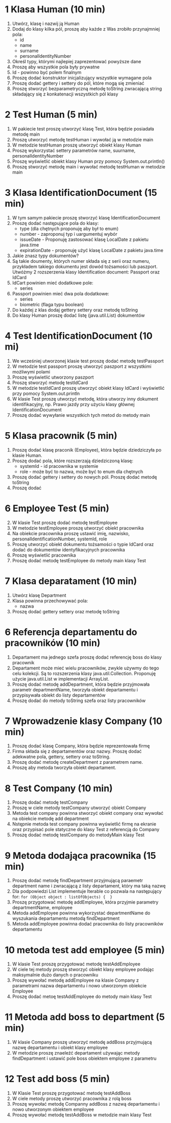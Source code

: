 # 1 Klasa Human (10 min)
1. Utwórz, klasę i nazwij ją Human
2. Dodaj do klasy kilka pól, proszę aby każde z Was zrobiło przynajmniej pola:
   - id
   - name
   - surname
   - personalIdentityNumber
3. Określ typy, którymi najlepiej zaprezentować powyższe dane
4. Proszę aby wszystkie pola były prywatne
5. Id - powinno być polem finalnym
6. Proszę dodać konstruktor inicjalizujący wszystkie wymagane pola
7. Proszę dodać gettery i settery do pól, które mogą się zmieniać
8. Proszę stworzyć bezparametryczną metodę toString zwracającą string składający się z konkatenacji wszystkich pól klasy

# 2 Test Human (5 min)
1. W pakiecie test proszę utworzyć klasę Test, która będzie posiadała metodę main
2. Proszę utworzyć metodę testHuman i wywołać ją w metodzie main
3. W metodzie testHuman proszę utworzyć obiekt klasy Human
4. Proszę wykorzystać settery parametrów name, suurname, personalIdentityNumber
5. Proszę wyświetlić obiekt klasy Human przy pomocy System.out.println()
6. Proszę stworzyć metodę main i wywołać metodę  testHuman w metodzie main

# 3 Klasa IdentificationDocument (15 min)
1. W tym samym pakiecie proszę stworzyć klasę IdentificationDocument
2. Proszę dodać następujące pola do klasy:
   - type (dla chętnych proponuję aby był to enum)
   - number - zaproponuj typ i uargumentuj wybór
   - issueDate - Proponuję zastosować klasę LocalDate z pakietu java.time
   - expirationDate - proponuję użyć klasę LocalDate z pakietu java.time
3. Jakie znasz typy dokumentów?
4. Są takie doumenty, których numer składa się z serii oraz numeru, przykładem takiego dokumentu jest dowód tożsamości lub paszport.
Utwóżmy 2 rozszerzenia klasy Identification document: Passport oraz IdCard
5. IdCart powinien mieć dodatkowe pole:
   - series
6. Passport powinien mieć dwa pola dodatkowe:
   - series
   - biometric (flaga typu boolean)
7. Do każdej z klas dodaj gettery settery oraz metodę toString
8. Do klasy Human proszę dodać listę (java.util.List) dokumentów

# 4 Test IdentificationDocument (10 mi)
1. We wcześniej utworzonej klasie test proszę dodać metodę testPassport
2. W metodzie test passport proszę utworzyć paszport z wszystkimi możliwymi polami
3. Proszę wyświetlić utworzony paszport
4. Proszę stworzyć metodę testIdCard
5. W metodzie testIdCard proszę utworzyć obiekt klasy IdCard i wyświetlić przy pomocy System.out.println
6. W klasie Test proszę utworzyć metodę, która utworzy inny dokument identifikacyjny, np. Prawo jazdy przy użyciu klasy głównej IdentificationDocument
7. Proszę dodać wywyłanie wszystkich tych metod do metody main

# 5 Klasa pracownik (5 min)
1. Proszę dodać klasę praconik (Employee), która będzie dziedziczyła po klasie Human.
2. Proszę dodać pola, które rozszerzają dziedziczoną klasę:
   - systemId - id pracownika w systemie
   - role - może być to nazwa, może być to enum dla chętnych
3. Proszę dodać gettery i settery do nowych pól. Proszę dodać metodę toString
4. Proszę dodać

# 6 Employee Test (5 min)
2. W klasie Test proszę dodać metodę testEmployee
3. W metodzie testEmployee proszę utworzyć obiekt pracownika
4. Na obiekcie pracownika proszę ustawić imię, nazwisko, personalIdentificationNumber, systemId, role
5. Proszę utworzyć obiekt dokumentu tożsamości o typie IdCard oraz dodać do dokumentów identyfikacyjnych pracownika
6. Proszę wyświetlić pracownika
7. Proszę dodać metodę testEmployee do metody main klasy Test

# 7 Klasa deparatament (10 min)
1. Utwórz klasę Department
2. Klasa powinna przechowywać pola:
   - nazwa
3. Proszę dodać gettery settery oraz metodę toString

# 6 Referencja departamentu do pracowników (10 min)
1. Departament ma jednego szefa proszę dodać referencję boss do klasy pracownik
2. Departament może mieć wielu pracowników, zwykle używmy do tego celu kolekcji.
    Są to rozszerzenia klasy java.util.Collection. Proponuję użycie java.util.List w implementacji ArrayList.
3. Proszę dodać metodę addDepartment, która będzie przyjmowała parametr departmentName, tworzyła obiekt departamentu i przypisywała obiekt do listy departamentów
4. Proszę dodać do metody toString szefa oraz listy pracowników

# 7 Wprowadzenie klasy Company (10 min)
1. Proszę dodać klasę Company, która będzie reprezentowała firmę
2. Firma składa się z departamentów oraz nazwy. Proszę dodać adekwatne pola, gettery, settery oraz toString.
3. Proszę dodać metodę createDepartment z parametrem name.
4. Proszę aby metoda tworzyła obiekt departament.

# 8 Test Company (10 min)
1. Proszę dodać metodę testCompany
2. Proszę w ciele metody testCompany utworzyć obiekt Company
3. Metoda test company powinna stworzyć obiekt company oraz wywołać na obiekcie metodę add department
4. Nstępnie metoda test company powinna wyświetlić firmę na ekranie oraz przypisać pole statyczne do klasy Test z referencją do Company
5. Proszę dodać metodę testCompany do metodyMain klasy Test

# 9 Metoda dodająca pracownika (15 min)
1. Proszę dodać metodę findDepartment przyjmującą paraemetr department name i zwracającą z listy departament, który ma taką nazwę
2. Dla podpowiedzi List implementuje Iterable co pozwala na następujący for:
   ```for (Object object : listOfObjects) {  }```
3. Proszę przygotować metodę addEmployee, która przyjmie parametry departmentName, employee
4. Metoda addEmployee powinna wykorzystać departmentName do wyszukania departamentu metodą findDepartment
5. Metoda addEmployee powinna dodać pracownika do listy pracowników departamentu


# 10 metoda test add employee (5 min)
1. W klasie Test proszę przygotować metodę testAddEmployee
2. W ciele tej metody proszę stworzyć obiekt klasy employee podając maksymalnie dużo danych o pracowniku
3. Proszę wywołać metodę addEmployee na klasie Company z parametrami nazwa departamentu i nowo utworzonym obiekcie Employee
4. Proszę dodać metoę testAddEmployee do metody main klasy Test

# 11 Metoda add boss to department (5 min)
1. W klasie Company proszę utworzyć metodę addBoss przyjmującą nazwę departamentu i obiekt klasy employee
2. W metodzie proszę znaeleźć departament używając metody findDepartment i ustawić pole boss obiektem employee z parametru

# 12 Test add boss (5 min)
1. W Klasie Test proszę przygotować metodę testAddBoss
2. W ciele metody proszę utworzyć pracownika z rolą boss
3. Proszę wywołać metodę Companny addBoss z nazwą departamentu i nowo utworzonym obiektem employee
4. Proszę wywołać metodę testAddBoss w metodzie main klasy Test